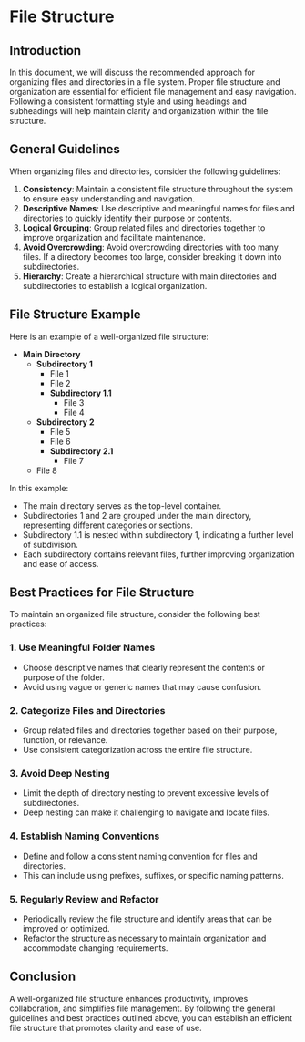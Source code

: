 # File Structure

## Introduction
In this document, we will discuss the recommended approach for organizing files and directories in a file system. Proper file structure and organization are essential for efficient file management and easy navigation. Following a consistent formatting style and using headings and subheadings will help maintain clarity and organization within the file structure.

## General Guidelines
When organizing files and directories, consider the following guidelines:

1. **Consistency**: Maintain a consistent file structure throughout the system to ensure easy understanding and navigation.
2. **Descriptive Names**: Use descriptive and meaningful names for files and directories to quickly identify their purpose or contents.
3. **Logical Grouping**: Group related files and directories together to improve organization and facilitate maintenance.
4. **Avoid Overcrowding**: Avoid overcrowding directories with too many files. If a directory becomes too large, consider breaking it down into subdirectories.
5. **Hierarchy**: Create a hierarchical structure with main directories and subdirectories to establish a logical organization.

## File Structure Example
Here is an example of a well-organized file structure:

- **Main Directory**
    - **Subdirectory 1**
        - File 1
        - File 2
        - **Subdirectory 1.1**
            - File 3
            - File 4
    - **Subdirectory 2**
        - File 5
        - File 6
        - **Subdirectory 2.1**
            - File 7
    - File 8

In this example:
- The main directory serves as the top-level container.
- Subdirectories 1 and 2 are grouped under the main directory, representing different categories or sections.
- Subdirectory 1.1 is nested within subdirectory 1, indicating a further level of subdivision.
- Each subdirectory contains relevant files, further improving organization and ease of access.

## Best Practices for File Structure
To maintain an organized file structure, consider the following best practices:

### 1. Use Meaningful Folder Names
- Choose descriptive names that clearly represent the contents or purpose of the folder.
- Avoid using vague or generic names that may cause confusion.

### 2. Categorize Files and Directories
- Group related files and directories together based on their purpose, function, or relevance.
- Use consistent categorization across the entire file structure.

### 3. Avoid Deep Nesting
- Limit the depth of directory nesting to prevent excessive levels of subdirectories.
- Deep nesting can make it challenging to navigate and locate files.

### 4. Establish Naming Conventions
- Define and follow a consistent naming convention for files and directories.
- This can include using prefixes, suffixes, or specific naming patterns.

### 5. Regularly Review and Refactor
- Periodically review the file structure and identify areas that can be improved or optimized.
- Refactor the structure as necessary to maintain organization and accommodate changing requirements.

## Conclusion
A well-organized file structure enhances productivity, improves collaboration, and simplifies file management. By following the general guidelines and best practices outlined above, you can establish an efficient file structure that promotes clarity and ease of use.
